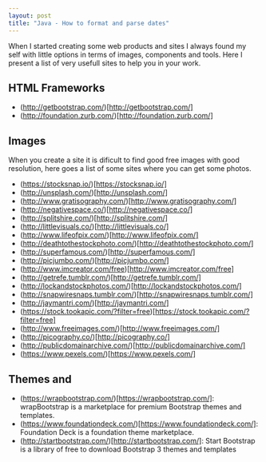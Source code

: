 ```yaml
---
layout: post
title: "Java - How to format and parse dates"
---
```


When I started creating some web products and sites I always found my self with little options in terms of images, components and tools. Here I present a list of very usefull sites to help you in your work.

## HTML Frameworks

  - (http://getbootstrap.com/)[http://getbootstrap.com/]
  - (http://foundation.zurb.com/)[http://foundation.zurb.com/]

## Images

When you create a site it is dificult to find good free images with good resolution, here goes a list of some sites where you can get some photos.

  - (https://stocksnap.io/)[https://stocksnap.io/]
  - (http://unsplash.com/)[http://unsplash.com/]
  - (http://www.gratisography.com/)[http://www.gratisography.com/]
  - (http://negativespace.co/)[http://negativespace.co/]
  - (http://splitshire.com/)[http://splitshire.com/]
  - (http://littlevisuals.co/)[http://littlevisuals.co/]
  - (http://www.lifeofpix.com/)[http://www.lifeofpix.com/]
  - (http://deathtothestockphoto.com/)[http://deathtothestockphoto.com/]
  - (http://superfamous.com/)[http://superfamous.com/]
  - (http://picjumbo.com/)[http://picjumbo.com/]
  - (http://www.imcreator.com/free)[http://www.imcreator.com/free]
  - (http://getrefe.tumblr.com/)[http://getrefe.tumblr.com/]
  - (http://lockandstockphotos.com/)[http://lockandstockphotos.com/]
  - (http://snapwiresnaps.tumblr.com/)[http://snapwiresnaps.tumblr.com/]
  - (http://jaymantri.com/)[http://jaymantri.com/]
  - (https://stock.tookapic.com/?filter=free)[https://stock.tookapic.com/?filter=free]
  - (http://www.freeimages.com/)[http://www.freeimages.com/]
  - (http://picography.co/)[http://picography.co/]
  - (http://publicdomainarchive.com/)[http://publicdomainarchive.com/]
  - (https://www.pexels.com/)[https://www.pexels.com/]

## Themes and 

  - (https://wrapbootstrap.com/)[https://wrapbootstrap.com/]: wrapBootstrap is a marketplace for premium Bootstrap themes and templates.
  - (https://www.foundationdeck.com/)[https://www.foundationdeck.com/]: Foundation Deck is a foundation theme marketplace.
  - (http://startbootstrap.com/)[http://startbootstrap.com/]: Start Bootstrap is a library of free to download Bootstrap 3 themes and templates
